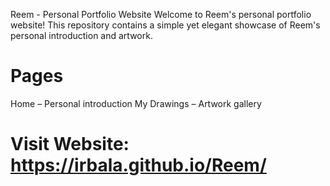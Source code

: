 Reem - Personal Portfolio Website
Welcome to Reem's personal portfolio website! This repository contains a simple yet elegant showcase of Reem's personal introduction and artwork.

# Pages
Home – Personal introduction
My Drawings – Artwork gallery
# Visit Website: https://irbala.github.io/Reem/
